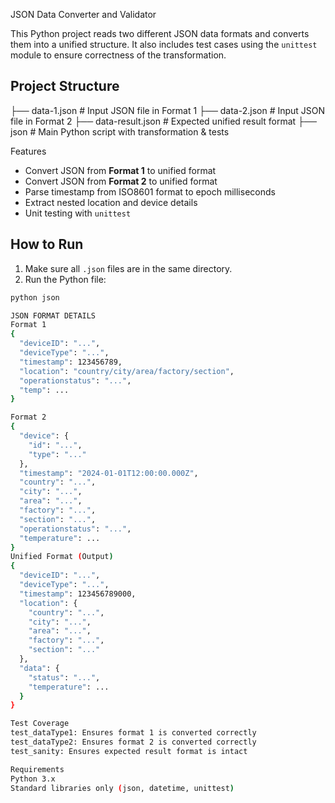 JSON Data Converter and Validator

This Python project reads two different JSON data formats and converts them into a unified structure. It also includes test cases using the `unittest` module to ensure correctness of the transformation.

## Project Structure
├── data-1.json # Input JSON file in Format 1
├── data-2.json # Input JSON file in Format 2
├── data-result.json # Expected unified result format
├── json # Main Python script with transformation & tests

 Features

- Convert JSON from **Format 1** to unified format
- Convert JSON from **Format 2** to unified format
- Parse timestamp from ISO8601 format to epoch milliseconds
-  Extract nested location and device details
-  Unit testing with `unittest`


##  How to Run

1. Make sure all `.json` files are in the same directory.
2. Run the Python file:

```bash
python json

JSON FORMAT DETAILS
Format 1
{
  "deviceID": "...",
  "deviceType": "...",
  "timestamp": 123456789,
  "location": "country/city/area/factory/section",
  "operationstatus": "...",
  "temp": ...
}

Format 2
{
  "device": {
    "id": "...",
    "type": "..."
  },
  "timestamp": "2024-01-01T12:00:00.000Z",
  "country": "...",
  "city": "...",
  "area": "...",
  "factory": "...",
  "section": "...",
  "operationstatus": "...",
  "temperature": ...
}
Unified Format (Output)
{
  "deviceID": "...",
  "deviceType": "...",
  "timestamp": 123456789000,
  "location": {
    "country": "...",
    "city": "...",
    "area": "...",
    "factory": "...",
    "section": "..."
  },
  "data": {
    "status": "...",
    "temperature": ...
  }
}

Test Coverage
test_dataType1: Ensures format 1 is converted correctly
test_dataType2: Ensures format 2 is converted correctly
test_sanity: Ensures expected result format is intact

Requirements
Python 3.x
Standard libraries only (json, datetime, unittest)

